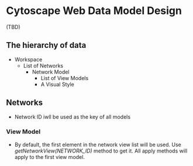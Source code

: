 # Cytoscape Web Data Model Design

(TBD)

## The hierarchy of data

- Workspace
  - List of Networks
    - Network Model
      - List of View Models
      - A Visual Style

## Networks

- Network ID iwll be used as the key of all models

### View Model

- By default, the first element in the network view list will be used. Use _*getNetworkView(NETWORK_ID)*_ method to get it. All apply methods will apply to the first view model.
